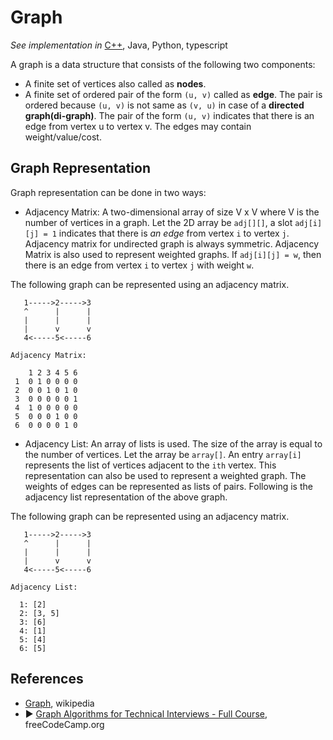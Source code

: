 # Graph

*See implementation in*
[C++](../cpp/graph/README.md),
Java,
Python,
typescript

A graph is a data structure that consists of the following two components:

* A finite set of vertices also called as **nodes**.
* A finite set of ordered pair of the form `(u, v)` called as **edge**. The pair is ordered because `(u, v)` is not same as `(v, u)` in case of a **directed graph(di-graph)**. The pair of the form `(u, v)` indicates that there is an edge from vertex u to vertex v. The edges may contain weight/value/cost.

## Graph Representation

Graph representation can be done in two ways:

* Adjacency Matrix: A two-dimensional array of size V x V where V is the number of vertices in a graph. Let the 2D array be `adj[][]`, a slot `adj[i][j] = 1` indicates that there is *an edge* from vertex `i` to vertex `j`. Adjacency matrix for undirected graph is always symmetric. Adjacency Matrix is also used to represent weighted graphs. If `adj[i][j] = w`, then there is an edge from vertex `i` to vertex `j` with weight `w`.

The following graph can be represented using an adjacency matrix.

```
   1----->2----->3
   ^      |      |
   |      |      |
   |      v      v
   4<-----5<-----6
```

```
Adjacency Matrix:

    1 2 3 4 5 6
 1  0 1 0 0 0 0
 2  0 0 1 0 1 0
 3  0 0 0 0 0 1
 4  1 0 0 0 0 0
 5  0 0 0 1 0 0
 6  0 0 0 0 1 0
```


* Adjacency List: An array of lists is used. The size of the array is equal to the number of vertices. Let the array be `array[]`. An entry `array[i]` represents the list of vertices adjacent to the `ith` vertex. This representation can also be used to represent a weighted graph. The weights of edges can be represented as lists of pairs. Following is the adjacency list representation of the above graph.

The following graph can be represented using an adjacency matrix.

```
   1----->2----->3
   ^      |      |
   |      |      |
   |      v      v
   4<-----5<-----6
```

```
Adjacency List:

  1: [2]
  2: [3, 5]
  3: [6]
  4: [1]
  5: [4]
  6: [5]
```

## References

* [Graph](https://en.wikipedia.org/wiki/Graph_(abstract_data_type)), wikipedia
* ▶️ [Graph Algorithms for Technical Interviews - Full Course](https://www.youtube.com/watch?v=tWVWeAqZ0WU&ab_channel=freeCodeCamp.org), freeCodeCamp.org
